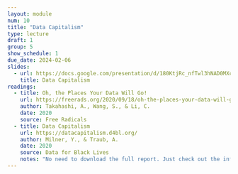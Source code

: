 ```yaml
---
layout: module
num: 10
title: "Data Capitalism"
type: lecture
draft: 1
group: 5
show_schedule: 1
due_date: 2024-02-06
slides:
  - url: https://docs.google.com/presentation/d/180KtjRc_nfTwl3hNAD0MXcsLAPWR2yp4r5GvYNJ6i1Q/edit?usp=sharing
    title: Data Capitalism
readings:
  - title: Oh, the Places Your Data Will Go!
    url: https://freerads.org/2020/09/18/oh-the-places-your-data-will-go/
    author: Takahashi, A., Wang, S., & Li, C.
    date: 2020
    source: Free Radicals
  - title: Data Capitalism
    url: https://datacapitalism.d4bl.org/
    author: Milner, Y., & Traub, A.
    date: 2020
    source: Data for Black Lives
    notes: "No need to download the full report. Just check out the info on the website."
---
```

